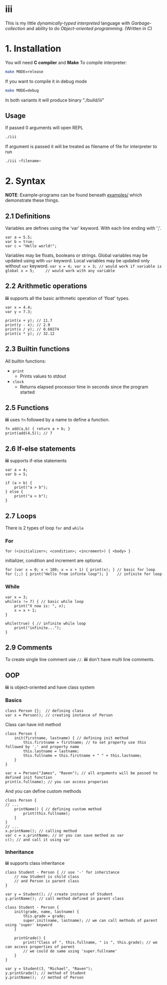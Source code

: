 


# iii

This is my little _dynamically-typed interpreted_ language with _Garbage-collection_ and ability to do _Object-oriented programming_. (Written in C) 

# 1. Installation 
You will need **C compiler** and **Make**
To compile interpreter:
```sh
make MODE=release
```
 If you want to compile it in debug mode 
```sh
make MODE=debug
``` 

In both variants it will produce binary "./build/iii"

## Usage
If passed 0 arguments will open REPL
```sh
./iii
```
If argument is passed it will be treated as filename of file for interpreter to run
```sh
./iii <filename>
``` 

# 2. Syntax
**NOTE**: Example-programs can be found beneath [examples/](examples/) which demonstrate these things.
## 2.1 Definitions 
Variables are defines using the 'var' keyword. With each line ending with ';'.
```
var a = 5.5;
var b = true;
var c = "Hello world!";
```
Variables may be floats, booleans or strings.
Global variables may be updated using with `var` keyword.
Local variables may be updated only without `var` keyword.
``
var x = 4;
var x = 3; // would work if variable is global
x = 5;     // would work with any variable
``
## 2.2 Arithmetic operations 
**iii** supports all the basic arithmetic operation of 'float' types.
```
var x = 4.4;
var y = 7.3;

print(x + y); // 11.7
print(y - x); // 2.9
print(x / y); // 0.60274
print(x * y); // 32.12
``` 
## 2.3 Builtin functions
All builtin functions:
* `print`
	* Prints values to stdout 
* `clock`
	* Returns elapsed processor time in seconds since the program started

## 2.5 Functions 
**iii** uses `fn` followed by a name to define a function.
```
fn add(a,b) { return a + b; }
print(add(4,5)); // 7
```

## 2.6 If-else statements 
**iii** supports if-else statements 
```
var a = 4;
var b = 5;

if (a > b) {
	print("a > b");
} else {
	print("a < b");
} 
```

## 2.7 Loops
There is 2 types of loop `for` and `while`
### For 
```
for (<initializer>; <condition>; <increment>) { <body> }
```
initializer, condition and increment are optional.
```
for (var x = 0; x < 100; x = x + 1) { print(x); } // basic for loop 
for (;;) { print("Hello from infinte loop"); }    // infinite for loop
``` 
### While 
```
var x = 3;
while(x != 7) { // basic while loop
	print("X now is: ", x);
	x = x + 1;
}

while(true) { // infinite while loop
	print("infinite...");
}
```
## 2.9 Comments
To create single line comment use `//`.
**iii** don't have multi line comments.

## OOP
**iii** is object-oriented and have class system
### Basics
```
class Person {};  // defining class
var x = Person(); // creating instance of Person
```
Class can have init method 
```
class Person {
	init(firstname, lastname) { // defining init method
		this.firstname = firstname; // to set property use this followed by '.' and property name 
		this.lastname = lastname;
		this.fullname = this.firstname + " " + this.lastname;
	}
}

var x = Person("James", "Raven"); // all arguments will be passed to defined init function
print(x.fullname); // you can access properies
```
And you can define custom methods
```
class Person {
// ...
	printName() { // defining custom method
		print(this.fullname);
	}
}
// ...
x.printName(); // calling method
var c = x.printName; // or you can save method as var 
c(); // and call it using var
```
### Inheritance
**iii** supports class inheritance 
```
class Student - Person { // use '-' for inheritance 
	// now Student is child class
	// and Person is parent class
}

var y = Student(); // create instance of Student
y.printName(); // call method defined in parent class 
```
```
class Student - Person {
	init(grade, name, lastname) {
		this.grade = grade;
		super.init(name, lastname); // we can call methods of parent using 'super' keyword
	}

	printGrade() {
		print("Class of ", this.fullname, " is ", this.grade); // we can access properties of parent 
		// we could do same using 'super.fullname'
	}
}

var y = Student(3, "Michael", "Raven");
y.printGrade(); // method of Student
y.printName();  // method of Person
```

